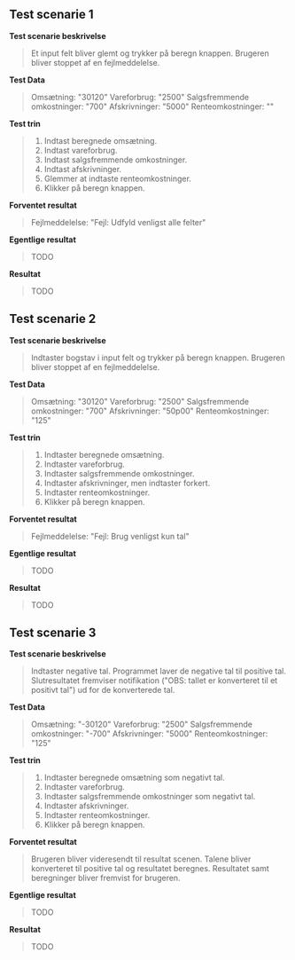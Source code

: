 ## Test scenarie 1

**Test scenarie beskrivelse**

> Et input felt bliver glemt og trykker på beregn knappen. Brugeren bliver stoppet af en fejlmeddelelse.

**Test Data**

> Omsætning: "30120"
> Vareforbrug: "2500"
> Salgsfremmende omkostninger: "700"
> Afskrivninger: "5000"
> Renteomkostninger: ""

**Test trin**

> 1. Indtast beregnede omsætning.
> 2. Indtast vareforbrug.
> 3. Indtast salgsfremmende omkostninger.
> 4. Indtast afskrivninger.
> 5. Glemmer at indtaste renteomkostninger.
> 6. Klikker på beregn knappen.

**Forventet resultat**

> Fejlmeddelelse: "Fejl: Udfyld venligst alle felter"

**Egentlige resultat**

> TODO

**Resultat**

> TODO

## Test scenarie 2

**Test scenarie beskrivelse**

> Indtaster bogstav i input felt og trykker på beregn knappen. Brugeren bliver stoppet af en fejlmeddelelse.

**Test Data**

> Omsætning: "30120"
> Vareforbrug: "2500"
> Salgsfremmende omkostninger: "700"
> Afskrivninger: "50p00"
> Renteomkostninger: "125"

**Test trin**

> 1. Indtaster beregnede omsætning.
> 2. Indtaster vareforbrug.
> 3. Indtaster salgsfremmende omkostninger.
> 4. Indtaster afskrivninger, men indtaster forkert.
> 5. Indtaster renteomkostninger.
> 6. Klikker på beregn knappen.

**Forventet resultat**

> Fejlmeddelelse: "Fejl: Brug venligst kun tal"

**Egentlige resultat**

> TODO

**Resultat**

> TODO

## Test scenarie 3

**Test scenarie beskrivelse**

> Indtaster negative tal. Programmet laver de negative tal til positive tal. Slutresultatet fremviser notifikation ("OBS: tallet er konverteret til et positivt tal") ud for de konverterede tal.

**Test Data**

> Omsætning: "-30120"
> Vareforbrug: "2500"
> Salgsfremmende omkostninger: "-700"
> Afskrivninger: "5000"
> Renteomkostninger: "125"

**Test trin**

> 1. Indtaster beregnede omsætning som negativt tal.
> 2. Indtaster vareforbrug.
> 3. Indtaster salgsfremmende omkostninger som negativt tal.
> 4. Indtaster afskrivninger.
> 5. Indtaster renteomkostninger.
> 6. Klikker på beregn knappen.

**Forventet resultat**

> Brugeren bliver videresendt til resultat scenen. Talene bliver konverteret til positive tal og resultatet beregnes. Resultatet samt beregninger bliver fremvist for brugeren.

**Egentlige resultat**

> TODO

**Resultat**

> TODO
